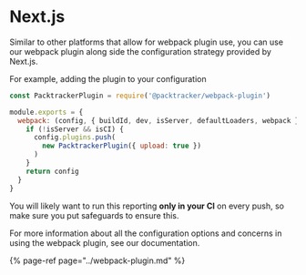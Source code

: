 # Next.js

Similar to other platforms that allow for webpack plugin use, you can use our webpack plugin along side the configuration strategy provided by Next.js.

For example, adding the plugin to your configuration

```javascript
const PacktrackerPlugin = require('@packtracker/webpack-plugin')

module.exports = {
  webpack: (config, { buildId, dev, isServer, defaultLoaders, webpack }) => {
    if (!isServer && isCI) {
      config.plugins.push(
        new PacktrackerPlugin({ upload: true })
      )
    }
    return config
  }
}
```

You will likely want to run this reporting **only in your CI** on every push, so make sure you put safeguards to ensure this.

For more information about all the configuration options and concerns in using the webpack plugin, see our documentation.

{% page-ref page="../webpack-plugin.md" %}



